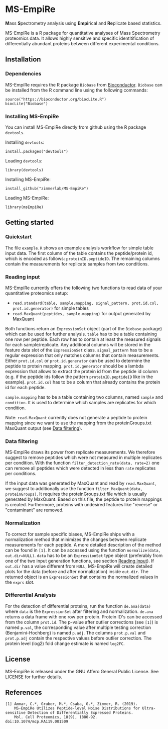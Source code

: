 # MS-EmpiRe

**M**ass **S**pectrometry analysis using **Empi**rical and **Re**plicate based statistics.

MS-EmpiRe is a R package for quantitative analyses of Mass Spectrometry proteomics data.
It allows highly sensitive and specific identitification of differentially
abundant proteins between different experimental conditions.


## Installation

### Dependencies

MS-EmpiRe requires the R package `Biobase` from [Bioconductor](https://www.bioconductor.org).
`Biobase` can be installed from the R command line using the following
commands:

	source("https://bioconductor.org/biocLite.R")
	biocLite("Biobase")


### Installing MS-EmpiRe

You can install MS-EmpiRe directly from github using the R package `devtools`.

Installing `devtools`:

	install.packages("devtools")

Loading `devtools`:

	library(devtools)

Installing MS-EmpiRe:

	install_github("zimmerlab/MS-EmpiRe")

Loading MS-EmpiRe:

	library(msEmpiRe)

## Getting started

### Quickstart
The file `example.R` shows an example analysis workflow for simple table input data. The first column of the table contains the peptide/protein id, which is encoded as follows: `proteinID.peptideID`. The remaining columns contain the measurements for replicate samples from two conditions.

### Reading input
MS-EmpiRe currently offers the following two functions to read data of your quantitative proteomics setup:

* `read.standard(table, sample.mapping, signal_pattern, prot.id.col, prot.id.generator)` for simple tables
* `read.MaxQuant(peptides, sample.mapping)` for output generated by MaxQuant

Both functions return an `ExpressionSet` object (part of the `Biobase` package) which can be used for further analysis.
`table` has to be a table containing one row per peptide. Each row has to contain at least the measured signals for each sample/replicate. Any additional columns will be stored in the feature data slot of the `ExpressionSet` class. `signal_pattern` has to be a regular expression that only matches columns that contain measurements. Either `prot.id.col` or `prot.id.generator` can be used to determine the peptide to protein mapping. `prot.id.generator` should be a lambda expression that allows to extract the protein id from the peptide id column (e.g. if the peptide ids follow the pattern `proteinID.peptideID` like in the example). `prot.id.col` has to be a column that already contains the protein id for each peptide.

`sample.mapping` has to be a table containing two columns, named `sample` and `condition`. It is used to determine which samples are replicates for which condition.

Note: `read.MaxQuant` currently does not generate a peptide to protein mapping since we want to use the mapping from the proteinGroups.txt MaxQuant output (see [Data filtering](#data-filtering)).

### Data filtering
MS-EmpiRe draws its power from replicate measurements. We therefore suggest to remove peptides which were not measured in multiple replicates per condition. With the function `filter_detection_rate(data, rate=2)` one can remove all peptides which were detected in less than `rate` replicates per conditions.

If the input data was generated by MaxQuant and read by `read.MaxQuant`, we suggest to additionally use the function `filter_MaxQuant(data, proteinGroups)`. It requires the proteinGroups.txt file which is usually generated by MaxQuant. Based on this file, the peptide to protein mappings is created.  Furthermore,  proteins with undesired features like "reverse" or "contaminant" are removed.

### Normalization
To correct for sample specific biases, MS-EmpiRe ships with a normalization method that minimizes the changes between replicate measurements for each peptide. A more detailed description of the method can be found in `[1]`. It can be accessed using the function `normalize(data, out.dir=NULL)`. `data` has to be an `ExpressionSet` type object (preferably from one of the two input generation functions, see section [Reading Input](#reading-input)). If `out.dir` has a value different from `NULL`, MS-EmpiRe will create detailed plots for the data (before and after normalization) inside `out.dir`. The returned object is an `ExpressionSet` that contains the normalized values in the `exprs` slot.

### Differential Analysis
For the detection of differential proteins, run the function `de.ana(data)` where `data` is the `ExpressionSet` after filtering and normalization. `de.ana` returns a data frame with one row per protein. Protein ID's can be accessed from the column `prot.id`. The p-value after outlier corrections (see `[1]`) is named `p.val`, the corresponding value after multiple testing correction (Benjamini-Hochberg) is named `p.adj`. The columns `prot.p.val` and `prot.p.adj` contain the respective values before outlier correction. The protein level (log2) fold change estimate is named `log2FC`.

## License
MS-EmpiRe is released under the GNU Affero General Public License. See LICENSE for further details.

## References
        
	[1] Ammar, C.*, Gruber, M.*, Csaba, G.*, Zimmer, R. (2019).
	    MS-EmpiRe Utilizes Peptide-level Noise Distributions for Ultra-sensitive Detection of Differentially Expressed Proteins.
	    Mol. Cell Proteomics, 18(9), 1880-92.  doi:10.1074/mcp.RA119.001509 
